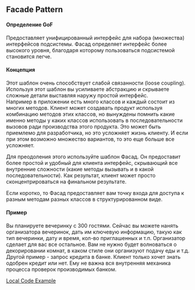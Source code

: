 ## Facade Pattern

#### Определение GoF
Предоставляет унифицированный интерфейс для набора (множества) интерфейсов подсистемы.
Фасад определяет интерфейс более высокого уровня, благодаря которому пользоваться подсистемой становится легче.

#### Концепция
Этот шаблон очень способствует слабой связанности (loose coupling). Используя этот шаблон вы усиливаете 
абстракцию и скрываете сложные детали выставляя наружу простой интерфейс.  
Например в приложении есть много классов и каждый состоит из многих методов. Клиент может создавать продукт
используя комбинацию методов этих классов, но вынуждены помнить какие именно методы у каких классов использовать
в последовательности вызовов ради производства этого продукта. Это может быть приемлемо для разработчика, 
но это усложняет жизнь клиенту. И если при этом возможно множество вариантов, то это еще больше все усложняет.

Для преодоления этого используйте шаблон Фасад. Он предоставит более простой и удобный для клиента интерфейс,
скрывающий все внутренние сложности (какие методы вызывать и в какой последовательности). Как результат, 
клиент может просто сконцентрироваться на финальном результате.

Если коротко, то Фасад предоставляет вам точку входа для доступа к разным методам разных классов 
в структурированном виде.

#### Пример
Вы планируете вечеринку с 300 гостями. Сейчас вы можете нанять организатора вечеринок, дать им ключевую информацию,
такую как тип вечеринки, дату и время, кол-во приглашенных и т.п. Организатор сделает для вас все остальное.
Вам не нужно будет волноваться о декорировании комнат, в каком стиле они организуют подачу еды и т.д.   
Другой пример - запрос кредита в банке. Клиент только хочет знать одобрен кредит или нет. Ему не важна вся внутренняя
механика процесса проверок производимых банком.

[Local Code Example](../src/main/java/learn/dp/jdpexamples/c11facade)


